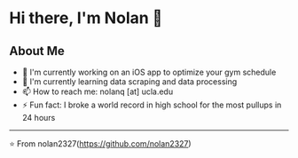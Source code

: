 # Hi there, I'm Nolan 👋

## About Me
- 🔭 I'm currently working on an iOS app to optimize your gym schedule
- 🌱 I'm currently learning data scraping and data processing
- 📫 How to reach me: nolanq [at] ucla.edu
- ⚡ Fun fact: I broke a world record in high school for the most pullups in 24 hours

<!-- Add or remove social media as needed -->

---

⭐️ From nolan2327(https://github.com/nolan2327)
<!--
**nolan2327/nolan2327** is a ✨ _special_ ✨ repository because its `README.md` (this file) appears on your GitHub profile.

Here are some ideas to get you started:

- 🔭 I’m currently working on ...
- 🌱 I’m currently learning ...
- 👯 I’m looking to collaborate on ...
- 🤔 I’m looking for help with ...
- 💬 Ask me about ...
- 📫 How to reach me: ...
- 😄 Pronouns: ...
- ⚡ Fun fact: ...
-->
